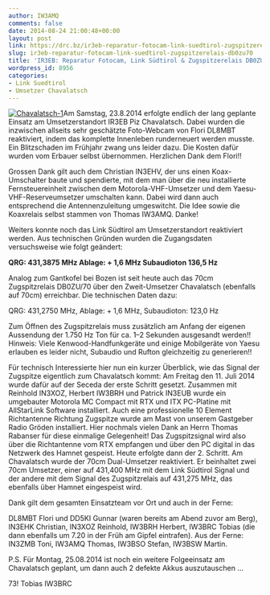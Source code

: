 ```yaml
---
author: IW3AMQ
comments: false
date: 2014-08-24 21:00:48+00:00
layout: post
link: https://drc.bz/ir3eb-reparatur-fotocam-link-suedtirol-zugspitzerelais-db0zu70/
slug: ir3eb-reparatur-fotocam-link-suedtirol-zugspitzerelais-db0zu70
title: 'IR3EB: Reparatur Fotocam, Link Südtirol & Zugspitzerelais DB0ZU/70'
wordpress_id: 8956
categories:
- Link Suedtirol
- Umsetzer Chavalatsch
---
```


[![Chavalatsch-1](https://drc.bz/wp-content/uploads/2014/07/Chavalatsch-1-150x150.jpg)](https://drc.bz/wp-content/uploads/2014/07/Chavalatsch-1.jpg)Am Samstag, 23.8.2014 erfolgte endlich der lang geplante Einsatz am Umsetzerstandort IR3EB Piz Chavalatsch. Dabei wurden die inzwischen allseits sehr geschätzte Foto-Webcam von Flori DL8MBT reaktiviert, indem das komplette Innenleben runderneuert werden musste. Ein Blitzschaden im Frühjahr zwang uns leider dazu. Die Kosten dafür wurden vom Erbauer selbst übernommen. Herzlichen Dank dem Flori!!

Grossen Dank gilt auch dem Christian IN3EHV, der uns einen Koax-Umschalter baute und spendierte, mit dem man über die neu installierte Fernsteuereinheit zwischen dem Motorola-VHF-Umsetzer und dem Yaesu-VHF-Reserveumsetzer umschalten kann. Dabei wird dann auch entsprechend die Antennenzuleitung umgeswitcht. Die Idee sowie die Koaxrelais selbst stammen von Thomas IW3AMQ. Danke!

Weiters konnte noch das Link Südtirol am Umsetzerstandort reaktiviert werden. Aus technischen Gründen wurden die Zugangsdaten versuchsweise wie folgt geändert:

**QRG: 431,3875 MHz
Ablage: + 1,6 MHz
Subaudioton 136,5 Hz**

Analog zum Gantkofel bei Bozen ist seit heute auch das 70cm Zugspitzrelais DB0ZU/70 über den Zweit-Umsetzer Chavalatsch (ebenfalls auf 70cm) erreichbar.
Die technischen Daten dazu:

QRG: 431,2750 MHz, Ablage: + 1,6 MHz, Subaudioton: 123,0 Hz

Zum Öffnen des Zugspitzrelais muss zusätzlich am Anfang der eigenen Aussendung der 1.750 Hz Ton für ca. 1–2 Sekunden ausgesandt werden!!
Hinweis: Viele Kenwood-Handfunkgeräte und einige Mobilgeräte von Yaesu erlauben es leider nicht, Subaudio und Rufton gleichzeitig zu generieren!!

Für technisch Interessierte hier nun ein kurzer Überblick, wie das Signal der Zugspitze eigentlich zum Chavalatsch kommt:
Am Freitag den 11. Juli 2014 wurde dafür auf der Seceda der erste Schritt gesetzt. Zusammen mit Reinhold IN3XOZ, Herbert IW3BRH und Patrick IN3EUB wurde ein umgebauter Motorola MC Compact mit RTX und ITX PC-Platine mit AllStarLink Software installiert. Auch eine professionelle 10 Element Richtantenne Richtung Zugspitze wurde am Mast von unserem Gastgeber Radio Gröden installiert. Hier nochmals vielen Dank an Herrn Thomas Rabanser für diese einmalige Gelegenheit! Das Zugspitzsignal wird also über die Richtantenne vom RTX empfangen und über den PC digital in das Netzwerk des Hamnet gespeist. Heute erfolgte dann der 2. Schritt. Am Chavalatsch wurde der 70cm Dual-Umsetzer reaktiviert. Er beinhaltet zwei 70cm Umsetzer, einer auf 431,400 MHz mit dem Link Südtirol Signal und der andere mit dem Signal des Zugspitzrelais auf 431,275 MHz, das ebenfalls über Hamnet eingespeist wird.

Dank gilt dem gesamten Einsatzteam vor Ort und auch in der Ferne:

DL8MBT Flori und DD5KI Gunnar (waren bereits am Abend zuvor am Berg), IN3EHK Christian, IN3XOZ Reinhold, IW3BRH Herbert, IW3BRC Tobias (die dann ebenfalls um 7.20 in der Früh am Gipfel eintrafen). Aus der Ferne: IN3ZMB Toni, IW3AMQ Thomas, IW3BSO Stefan, IW3BSW Martin.

P.S.
Für Montag, 25.08.2014 ist noch ein weitere Folgeeinsatz am Chavalatsch geplant, um dann auch 2 defekte Akkus auszutauschen …

73!
Tobias
IW3BRC
